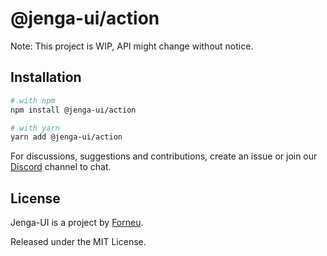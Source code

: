 # @jenga-ui/action

Note: This project is WIP, API might change without notice.

## Installation

```sh
# with npm
npm install @jenga-ui/action

# with yarn
yarn add @jenga-ui/action
```

For discussions, suggestions and contributions, create an issue or join our [Discord](https://discord.gg/sHnHPnAPZj) channel to chat.

## License

Jenga-UI is a project by [Forneu](https://forneu.com).

Released under the MIT License.
